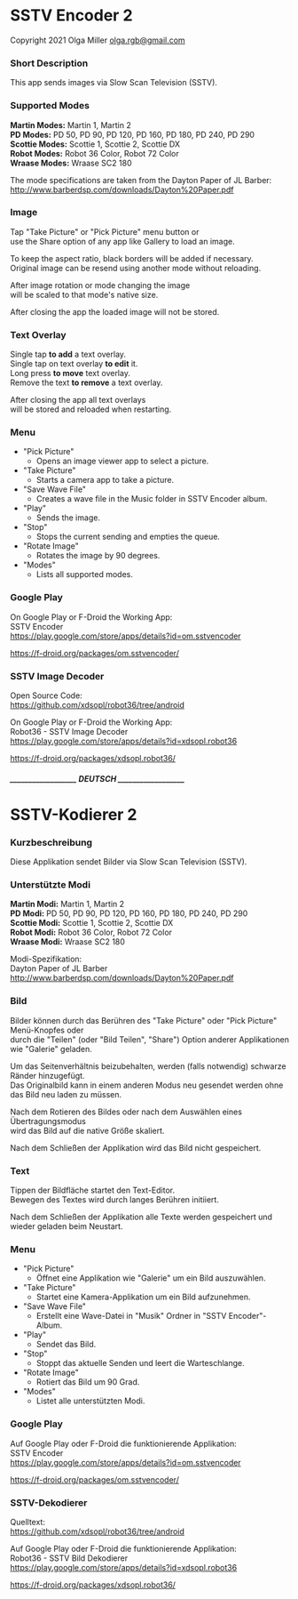 # SSTV Encoder 2

Copyright 2021 Olga Miller <olga.rgb@gmail.com>

### Short Description

This app sends images via Slow Scan Television (SSTV).

### Supported Modes

**Martin Modes:**  Martin 1, Martin 2  
**PD Modes:**      PD 50, PD 90, PD 120, PD 160, PD 180, PD 240, PD 290  
**Scottie Modes:** Scottie 1, Scottie 2, Scottie DX  
**Robot Modes:**   Robot 36 Color, Robot 72 Color  
**Wraase Modes:**  Wraase SC2 180

The mode specifications are taken from the Dayton Paper of JL Barber:  
http://www.barberdsp.com/downloads/Dayton%20Paper.pdf

### Image

Tap "Take Picture" or "Pick Picture" menu button or  
use the Share option of any app like Gallery to load an image.

To keep the aspect ratio, black borders will be added if necessary.  
Original image can be resend using another mode without reloading.

After image rotation or mode changing the image  
will be scaled to that mode's native size.

After closing the app the loaded image will not be stored.

### Text Overlay

Single tap **to add** a text overlay.  
Single tap on text overlay **to edit** it.  
Long press **to move** text overlay.  
Remove the text **to remove** a text overlay.

After closing the app all text overlays  
will be stored and reloaded when restarting.

### Menu

* "Pick Picture"
  - Opens an image viewer app to select a picture.
* "Take Picture"
  - Starts a camera app to take a picture.
* "Save Wave File"
  - Creates a wave file in the Music folder in SSTV Encoder album.
* "Play"
  - Sends the image.
* "Stop"
  - Stops the current sending and empties the queue.
* "Rotate Image"
  - Rotates the image by 90 degrees.
* "Modes"
  - Lists all supported modes.

### Google Play

On Google Play or F-Droid the Working App:  
SSTV Encoder  
https://play.google.com/store/apps/details?id=om.sstvencoder

https://f-droid.org/packages/om.sstvencoder/

### SSTV Image Decoder

Open Source Code:  
https://github.com/xdsopl/robot36/tree/android

On Google Play or F-Droid the Working App:  
Robot36 - SSTV Image Decoder  
https://play.google.com/store/apps/details?id=xdsopl.robot36

https://f-droid.org/packages/xdsopl.robot36/

##### __________________ DEUTSCH __________________  

# SSTV-Kodierer 2

### Kurzbeschreibung

Diese Applikation sendet Bilder via Slow Scan Television (SSTV).

### Unterstützte Modi

**Martin Modi:**  Martin 1, Martin 2  
**PD Modi:**      PD 50, PD 90, PD 120, PD 160, PD 180, PD 240, PD 290  
**Scottie Modi:** Scottie 1, Scottie 2, Scottie DX  
**Robot Modi:**   Robot 36 Color, Robot 72 Color  
**Wraase Modi:**  Wraase SC2 180

Modi-Spezifikation:  
Dayton Paper of JL Barber  
http://www.barberdsp.com/downloads/Dayton%20Paper.pdf

### Bild

Bilder können durch das Berühren des "Take Picture" oder "Pick Picture" Menü-Knopfes oder  
durch die "Teilen" (oder "Bild Teilen", "Share") Option anderer Applikationen wie "Galerie" geladen.

Um das Seitenverhältnis beizubehalten, werden (falls notwendig) schwarze Ränder hinzugefügt.  
Das Originalbild kann in einem anderen Modus neu gesendet werden ohne das Bild neu laden zu müssen.

Nach dem Rotieren des Bildes oder nach dem Auswählen eines Übertragungsmodus  
wird das Bild auf die native Größe skaliert.

Nach dem Schließen der Applikation wird das Bild nicht gespeichert.

### Text

Tippen der Bildfläche startet den Text-Editor.  
Bewegen des Textes wird durch langes Berühren initiiert.

Nach dem Schließen der Applikation alle Texte werden gespeichert und wieder geladen beim Neustart.

### Menu

* "Pick Picture"
  - Öffnet eine Applikation wie "Galerie" um ein Bild auszuwählen.
* "Take Picture"
  - Startet eine Kamera-Applikation um ein Bild aufzunehmen.
* "Save Wave File"
  - Erstellt eine Wave-Datei in "Musik" Ordner in "SSTV Encoder"-Album.
* "Play"
  - Sendet das Bild.
* "Stop"
  - Stoppt das aktuelle Senden und leert die Warteschlange.
* "Rotate Image"
  - Rotiert das Bild um 90 Grad.
* "Modes"
  - Listet alle unterstützten Modi.

### Google Play

Auf Google Play oder F-Droid die funktionierende Applikation:  
SSTV Encoder  
https://play.google.com/store/apps/details?id=om.sstvencoder

https://f-droid.org/packages/om.sstvencoder/

### SSTV-Dekodierer

Quelltext:  
https://github.com/xdsopl/robot36/tree/android

Auf Google Play oder F-Droid die funktionierende Applikation:  
Robot36 - SSTV Bild Dekodierer  
https://play.google.com/store/apps/details?id=xdsopl.robot36

https://f-droid.org/packages/xdsopl.robot36/

